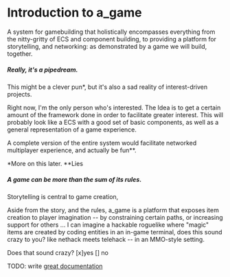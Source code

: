 # Introduction to a_game

A system for gamebuilding that holistically encompasses everything from the nitty-gritty of ECS and component
building, to providing a platform for storytelling, and networking: as demonstrated by a game we will build,
together.

##### Really, it's a pipedream.

This might be a clever pun*, but it's also a sad reality of interest-driven projects.

Right now, I'm the only person who's interested.   The Idea is to get a certain amount of the framework done
in order to facilitate greater interest.  This will probably look like a ECS with a good set of basic
components, as well as a general representation of a game experience.

A complete version of the entire system would facilitate networked multiplayer experience,
and actually be fun**.

 *More on this later.
 **Lies

##### A game can be more than the sum of its rules.
Storytelling is central to game creation,

Aside from the story, and the rules, a_game is a platform that exposes item creation
to player imagination -- by constraining certain paths, or increasing support for others ...
I can imagine a hackable roguelike where "magic" items are created by coding entities in an in-game terminal,
does this sound crazy to you?  like nethack meets telehack -- in an MMO-style setting.

Does that sound crazy?
[x]yes  [] no




TODO: write [great documentation](http://jacobian.org/writing/what-to-write/)
